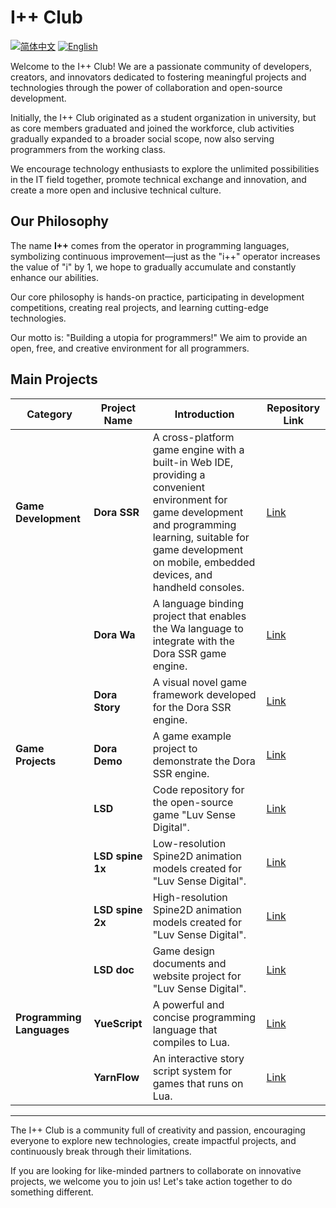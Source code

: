 # I++ Club

[![简体中文](https://img.shields.io/badge/语言-简体中文-blue)](README_zh.md)
[![English](https://img.shields.io/badge/Language-English-blue)](README.md)


Welcome to the I++ Club! We are a passionate community of developers, creators, and innovators dedicated to fostering meaningful projects and technologies through the power of collaboration and open-source development.

Initially, the I++ Club originated as a student organization in university, but as core members graduated and joined the workforce, club activities gradually expanded to a broader social scope, now also serving programmers from the working class.

We encourage technology enthusiasts to explore the unlimited possibilities in the IT field together, promote technical exchange and innovation, and create a more open and inclusive technical culture.

## Our Philosophy

The name **I++** comes from the operator in programming languages, symbolizing continuous improvement—just as the "i++" operator increases the value of "i" by 1, we hope to gradually accumulate and constantly enhance our abilities.

Our core philosophy is hands-on practice, participating in development competitions, creating real projects, and learning cutting-edge technologies.

Our motto is: "Building a utopia for programmers!" We aim to provide an open, free, and creative environment for all programmers.

## Main Projects

| Category | Project Name | Introduction | Repository Link |
| - | - | - | - |
| **Game Development** | **Dora SSR** | A cross-platform game engine with a built-in Web IDE, providing a convenient environment for game development and programming learning, suitable for game development on mobile, embedded devices, and handheld consoles. | [Link](https://github.com/ippclub/Dora-SSR) |
| | **Dora Wa** | A language binding project that enables the Wa language to integrate with the Dora SSR game engine. | [Link](https://github.com/ippclub/Dora-Wa) |
| | **Dora Story** | A visual novel game framework developed for the Dora SSR engine. | [Link](https://github.com/ippclub/Dora-Story) |
| **Game Projects** | **Dora Demo** | A game example project to demonstrate the Dora SSR engine. | [Link](https://github.com/ippclub/Dora-Demo) |
| | **LSD** | Code repository for the open-source game "Luv Sense Digital". | [Link](https://luv-sense-digital.readthedocs.io/) |
| | **LSD spine 1x** | Low-resolution Spine2D animation models created for "Luv Sense Digital". | [Link](https://github.com/ippclub/LSD-spine-1x) |
| | **LSD spine 2x** | High-resolution Spine2D animation models created for "Luv Sense Digital". | [Link](https://github.com/ippclub/LSD-spine-2x) |
| | **LSD doc** | Game design documents and website project for "Luv Sense Digital". | [Link](https://github.com/ippclub/LSD-doc) |
| **Programming Languages** | **YueScript** | A powerful and concise programming language that compiles to Lua. | [Link](https://github.com/ippclub/YueScript) |
| | **YarnFlow** | An interactive story script system for games that runs on Lua. | [Link](https://github.com/ippclub/YarnFlow) |

------

The I++ Club is a community full of creativity and passion, encouraging everyone to explore new technologies, create impactful projects, and continuously break through their limitations.

If you are looking for like-minded partners to collaborate on innovative projects, we welcome you to join us! Let's take action together to do something different.
